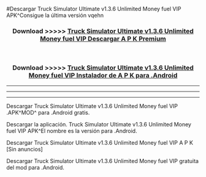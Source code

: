 #Descargar Truck Simulator Ultimate v1.3.6 Unlimited Money fuel VIP  APK^Consigue la última versión vqehn



<div align="center">
<h3>Download >>>>> <a href="https://es-sites.web.app/?es= Truck Simulator Ultimate v1.3.6 Unlimited Money fuel VIP ">Truck Simulator Ultimate v1.3.6 Unlimited Money fuel VIP  Descargar A P K Premium</a></h3><br>

<h3>Download >>>>> <a href="https://es-sites.web.app/?es= Truck Simulator Ultimate v1.3.6 Unlimited Money fuel VIP ">Truck Simulator Ultimate v1.3.6 Unlimited Money fuel VIP  Instalador de A P K para .Android</a></h3>
</div>


----------------------------------------------------------

----------------------------------------------------------

----------------------------------------------------------

Descargar Truck Simulator Ultimate v1.3.6 Unlimited Money fuel VIP  .APK^MOD^ para .Android gratis.

Descargar la aplicación. Truck Simulator Ultimate v1.3.6 Unlimited Money fuel VIP  APK^El nombre es la versión para .Android.

Descargar Truck Simulator Ultimate v1.3.6 Unlimited Money fuel VIP  A P K [Sin anuncios]

Descargar Truck Simulator Ultimate v1.3.6 Unlimited Money fuel VIP  gratuita del mod para .Android.